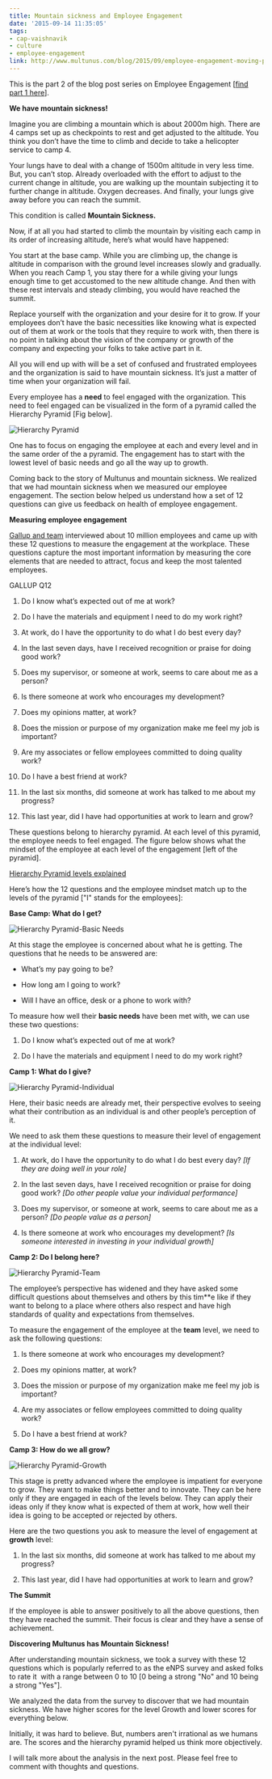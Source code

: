 ```yaml
---
title: Mountain sickness and Employee Engagement
date: '2015-09-14 11:35:05'
tags:
- cap-vaishnavik
- culture
- employee-engagement
link: http://www.multunus.com/blog/2015/09/employee-engagement-moving-part-2/
---
```


This is the part 2 of the blog post series on Employee Engagement [[find part 1 here](http://www.multunus.com/blog/2015/07/moving-it-and-employee-engagement/)].


**We have mountain sickness!**


Imagine you are climbing a mountain which is about 2000m high. There are 4 camps set up as checkpoints to rest and get adjusted to the altitude. You think you don’t have the time to climb and decide to take a helicopter service to camp 4.

Your lungs have to deal with a change of 1500m altitude in very less time. But, you can’t stop. Already overloaded with the effort to adjust to the current change in altitude, you are walking up the mountain subjecting it to further change in altitude. Oxygen decreases. And finally, your lungs give away before you can reach the summit.

This condition is called **Mountain Sickness.**

Now, if at all you had started to climb the mountain by visiting each camp in its order of increasing altitude, here’s what would have happened:

You start at the base camp. While you are climbing up, the change is altitude in comparison with the ground level increases slowly and gradually. When you reach Camp 1, you stay there for a while giving your lungs enough time to get accustomed to the new altitude change. And then with these rest intervals and steady climbing, you would have reached the summit.

Replace yourself with the organization and your desire for it to grow. If your employees don’t have the basic necessities like knowing what is expected out of them at work or the tools that they require to work with, then there is no point in talking about the vision of the company or growth of the company and expecting your folks to take active part in it.

All you will end up with will be a set of confused and frustrated employees and the organization is said to have mountain sickness. It’s just a matter of time when your organization will fail.

Every employee has a **need** to feel engaged with the organization. This need to feel engaged can be visualized in the form of a pyramid called the Hierarchy Pyramid [Fig below].


![Hierarchy Pyramid](https://s3.amazonaws.com/next.multunus.com/wp-content/uploads/2015/08/Hierarchy-Pyramid.png)

One has to focus on engaging the employee at each and every level and in the same order of the a pyramid. The engagement has to start with the lowest level of basic needs and go all the way up to growth.

Coming back to the story of Multunus and mountain sickness. We realized that we had mountain sickness when we measured our employee engagement. The section below helped us understand how a set of 12 questions can give us feedback on health of employee engagement.


**Measuring employee engagement**



[Gallup and team](https://en.wikipedia.org/wiki/Gallup_(company)) interviewed about 10 million employees and came up with these 12 questions to measure the engagement at the workplace. These questions capture the most important information by measuring the core elements that are needed to attract, focus and keep the most talented employees.


GALLUP Q12

1. Do I know what’s expected out of me at work?

    
2. Do I have the materials and equipment I need to do my work right?

    
3. At work, do I have the opportunity to do what I do best every day?

    
4. In the last seven days, have I received recognition or praise for doing good work?

    
5. Does my supervisor, or someone at work, seems to care about me as a person?

    
6. Is there someone at work who encourages my development?

    
7. Does my opinions matter, at work?

    
8. Does the mission or purpose of my organization make me feel my job is important?

    
9. Are my associates or fellow employees committed to doing quality work?

    
10. Do I have a best friend at work?

    
11. In the last six months, did someone at work has talked to me about my progress?

    
12. This last year, did I have had opportunities at work to learn and grow?


These questions belong to hierarchy pyramid. At each level of this pyramid, the employee needs to feel engaged. The figure below shows what the mindset of the employee at each level of the engagement [left of the pyramid]. 


[Hierarchy Pyramid levels explained](https://s3.amazonaws.com/next.multunus.com/wp-content/uploads/2015/08/Hierarchy-Pyramid-with-explaination.png)

Here’s how the 12 questions and the employee mindset match up to the levels of the pyramid ["I" stands for the employees]:


**Base Camp: What do I get?**


![Hierarchy Pyramid-Basic Needs](https://s3.amazonaws.com/next.multunus.com/wp-content/uploads/2015/08/Hierarchy-Pyramid-Basic-Needs.jpg)

At this stage the employee is concerned about what he is getting. The questions that he needs to be answered are:


* What’s my pay going to be?

    
* How long am I going to work?

    
* Will I have an office, desk or a phone to work with?

To measure how well their **basic needs** have been met with, we can use these two questions:


1.  Do I know what’s expected out of me at work?

    
2. Do I have the materials and equipment I need to do my work right?


**Camp 1: What do I give?**


![Hierarchy Pyramid-Individual](https://s3.amazonaws.com/next.multunus.com/wp-content/uploads/2015/08/Hierarchy-Pyramid-Individual1.jpg)

Here, their basic needs are already met, their perspective evolves to seeing what their contribution as an individual is and other people’s perception of it.

We need to ask them these questions to measure their level of engagement at the 
individual level:


1. At work, do I have the opportunity to do what I do best every day? *[If they are doing well in your role]*

    
2. In the last seven days, have I received recognition or praise for doing good work? *[Do other people value your individual performance]*

    
3. Does my supervisor, or someone at work, seems to care about me as a person? *[Do people value as a person]*

    
4. Is there someone at work who encourages my development? *[Is someone interested in investing in your individual growth]*


**Camp 2: Do I belong here?**


![Hierarchy Pyramid-Team](https://s3.amazonaws.com/next.multunus.com/wp-content/uploads/2015/08/Hierarchy-Pyramid-Team.jpg)

The employee’s perspective has widened and they have asked some difficult questions about themselves and others by this tim**e like if they want to belong to a place where others also respect and have high standards of quality and expectations from themselves.

To measure the engagement of the employee at the **team** level, we need to ask the following questions:


1. Is there someone at work who encourages my development?

    
2. Does my opinions matter, at work?

    
3. Does the mission or purpose of my organization make me feel my job is important?

    
4. Are my associates or fellow employees committed to doing quality work?

    
5. Do I have a best friend at work?


**Camp 3: How do we all grow?**


![Hierarchy Pyramid-Growth](https://s3.amazonaws.com/next.multunus.com/wp-content/uploads/2015/08/Hierarchy-Pyramid-Growth.jpg)

This stage is pretty advanced where the employee is impatient for everyone to grow. They want to make things better and to innovate. They can be here only if they are engaged in each of the levels below. They can apply their ideas only if they know what is expected of them at work, how well their idea is going to be accepted or rejected by others.

Here are the two questions you ask to measure the level of engagement at **growth** level:


1. In the last six months, did someone at work has talked to me about my progress?

    
2. This last year, did I have had opportunities at work to learn and grow?


**The Summit**

If the employee is able to answer positively to all the above questions, then they have reached the summit. Their focus is clear and they have a sense of achievement.


**Discovering Multunus has Mountain Sickness!**


After understanding mountain sickness, we took a survey with these 12 questions which is popularly referred to as the eNPS survey and asked folks to rate it  with a range between 0 to 10 [0 being a strong "No" and 10 being a strong "Yes"].

We analyzed the data from the survey to discover that we had mountain sickness. We have higher scores for the level Growth and lower scores for everything below.

Initially, it was hard to believe. But, numbers aren't irrational as we humans are. The scores and the hierarchy pyramid helped us think more objectively.

I will talk more about the analysis in the next post. Please feel free to comment with thoughts and questions.
